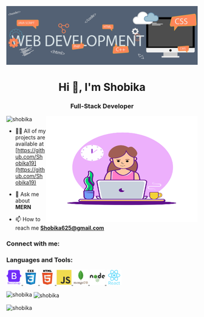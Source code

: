![MasterHead](https://github.com/Shobika19/Shobika19/blob/main/web%20development.gif)
<h1 align="center">Hi 👋, I'm Shobika</h1>
<h3 align="center">Full-Stack Developer</h3>
<img align="right" alt="coding" width="400" height="280" src="https://github.com/Shobika19/Shobika19/blob/main/girl.gif"/>
<p align="left"> <img src="https://komarev.com/ghpvc/?username=shobika&label=Profile%20views&color=0e75b6&style=flat" alt="shobika" /> </p>

- 👨‍💻 All of my projects are available at [https://github.com/Shobika19](https://github.com/Shobika19)

- 💬 Ask me about **MERN**

- 📫 How to reach me **Shobika625@gmail.com**

<h3 align="left">Connect with me:</h3>
<p align="left">
</p>

<h3 align="left">Languages and Tools:</h3>
<p align="left"> <a href="https://getbootstrap.com" target="_blank" rel="noreferrer"> <img src="https://raw.githubusercontent.com/devicons/devicon/master/icons/bootstrap/bootstrap-plain-wordmark.svg" alt="bootstrap" width="40" height="40"/> </a> <a href="https://www.w3schools.com/css/" target="_blank" rel="noreferrer"> <img src="https://raw.githubusercontent.com/devicons/devicon/master/icons/css3/css3-original-wordmark.svg" alt="css3" width="40" height="40"/> </a> <a href="https://www.w3.org/html/" target="_blank" rel="noreferrer"> <img src="https://raw.githubusercontent.com/devicons/devicon/master/icons/html5/html5-original-wordmark.svg" alt="html5" width="40" height="40"/> </a> <a href="https://developer.mozilla.org/en-US/docs/Web/JavaScript" target="_blank" rel="noreferrer"> <img src="https://raw.githubusercontent.com/devicons/devicon/master/icons/javascript/javascript-original.svg" alt="javascript" width="40" height="40"/> </a> <a href="https://www.mongodb.com/" target="_blank" rel="noreferrer"> <img src="https://raw.githubusercontent.com/devicons/devicon/master/icons/mongodb/mongodb-original-wordmark.svg" alt="mongodb" width="40" height="40"/> </a> <a href="https://nodejs.org" target="_blank" rel="noreferrer"> <img src="https://raw.githubusercontent.com/devicons/devicon/master/icons/nodejs/nodejs-original-wordmark.svg" alt="nodejs" width="40" height="40"/> </a> <a href="https://reactjs.org/" target="_blank" rel="noreferrer"> <img src="https://raw.githubusercontent.com/devicons/devicon/master/icons/react/react-original-wordmark.svg" alt="react" width="40" height="40"/> </a> </p>

<p><img align="left" src="https://github-readme-stats.vercel.app/api/top-langs?username=shobika&show_icons=true&locale=en&layout=compact" alt="shobika" /></p>

<p>&nbsp;<img align="center" src="https://github-readme-stats.vercel.app/api?username=shobika&show_icons=true&locale=en" alt="shobika" /></p>

<p><img align="center" src="https://github-readme-streak-stats.herokuapp.com/?user=shobika&" alt="shobika" /></p>


